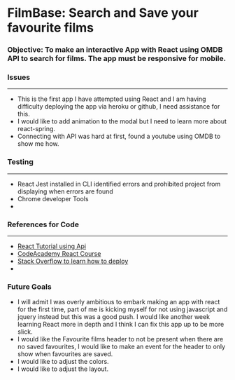 # FilmBase: Search and Save your favourite films



### Objective: To make an interactive App with React using OMDB API to search for films. The app must be responsive for mobile. 


### Issues
---
* This is the first app I have attempted using React and I am having difficulty deploying the app via heroku or github, I need assistance for this. 
* I would like to add animation to the modal but I need to learn more about react-spring.
* Connecting with API was hard at first, found a youtube using OMDB to show me how. 


### Testing 
---
* React Jest installed in CLI identified errors and prohibited project from displaying when errors are found
* Chrome developer Tools
* 


### References for Code
---
* [React Tutorial using Api](https://www.youtube.com/watch?v=bqSSLr8A8PU)
* [CodeAcademy React Course](https://www.codecademy.com/learn/react-101)
* [Stack Overflow to learn how to deploy](https://stackoverflow.com/questions/57605441/error-this-is-probably-not-a-problem-with-npm-there-is-likely-additional-loggi)
* 


### Future Goals
* I will admit I was overly ambitious to embark making an app with react for the first time, part of me is kicking myself for not using javascript and jquery instead but this was a good push. I would like another week learning React more in depth and I think I can fix this app up to be more slick.
* I would like the Favourite films header to not be present when there are no saved favourites, I would like to make an event for the header to only show when favourites are saved.
* I would like to adjust the colors.
* I would like to adjust the layout. 


#### 


